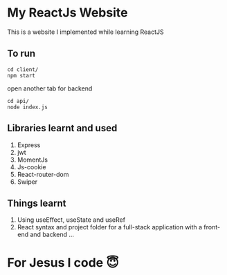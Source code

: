 # My ReactJs Website
This is a website I implemented while learning ReactJS

## To run
```
cd client/
npm start
```
open another tab for backend
```
cd api/
node index.js
```

## Libraries learnt and used
1. Express
2. jwt
3. MomentJs
4. Js-cookie
5. React-router-dom
6. Swiper

## Things learnt
1. Using useEffect, useState and useRef
2. React syntax and project folder for a full-stack application with a front-end and backend
...

# For Jesus I code 😇
